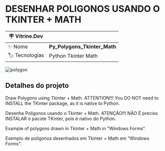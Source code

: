 <h1 align="left">DESENHAR POLIGONOS USANDO O TKINTER + MATH</h1>

| :placard: Vitrine.Dev |  |
| -------------  | --- |
| :sparkles: Nome        | **Py_Polygons_Tkinter_Math**
| :label: Tecnologias | Python Tkinter Math

![polygon](https://github.com/FabioIngenito/Py_Polygons_Tkinter_Math/assets/24603753/1fdab649-fcad-45b9-8ab9-8a31255b349e#vitrinedev)


<h2 align="left">Detalhes do projeto</h2>

Draw Polygons using Tkinter + Math. ATTENTION!!! You DO NOT need to INSTALL the TKinter package, as it is native to Python.

Desenha Polígonos usando o Tkinter + Math. ATENÇÃO!!! NÃO É preciso INSTALAR o pacote TKinter, pois é nativo do Python.

Example of polygons drawn in Tkinter + Math in "Windows Forms".

Exemplo de polígonos desenhados em Tkinter + Math em "Windows Forms".
